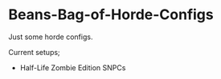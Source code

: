 # Beans-Bag-of-Horde-Configs
Just some horde configs.

Current setups;
- Half-Life Zombie Edition SNPCs

